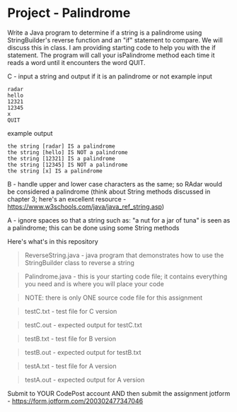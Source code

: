 # Project - Palindrome
Write a Java program to determine if a string is a palindrome using StringBuilder's reverse function and an "if" statement to compare. We will discuss this in class. I am providing starting code to help you with the if statement. The program will call your isPalindrome method each time it reads a word until it encounters the word QUIT.

C - input a string and output if it is an palindrome or not
example input
```
radar
hello
12321
12345
x
QUIT
```
example output
```
the string [radar] IS a palindrome
the string [hello] IS NOT a palindrome
the string [12321] IS a palindrome
the string [12345] IS NOT a palindrome
the string [x] IS a palindrome
```

B - handle upper and lower case characters as the same; so RAdar would be considered a palindrome (think about String methods discussed in chapter 3; here's an excellent resource - https://www.w3schools.com/java/java_ref_string.asp)

A - ignore spaces so that a string such as: "a nut for a jar of tuna" is seen as a palindrome; this can be done using some String methods

Here's what's in this repository

> ReverseString.java - java program that demonstrates how to use the StringBuilder class to reverse a string

> Palindrome.java - this is your starting code file; it contains everything you need and is where you will place your code

> NOTE: there is only ONE source code file for this assignment

> testC.txt - test file for C version

> testC.out - expected output for testC.txt

> testB.txt - test file for B version

> testB.out - expected output for testB.txt

> testA.txt - test file for A version

> testA.out - expected output for A version

Submit to YOUR CodePost account AND then submit the assignment jotform - https://form.jotform.com/200302477347046
